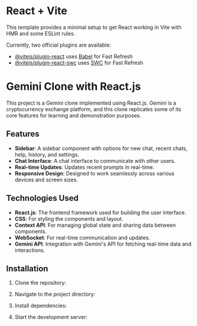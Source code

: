 # React + Vite

This template provides a minimal setup to get React working in Vite with HMR and some ESLint rules.

Currently, two official plugins are available:

- [@vitejs/plugin-react](https://github.com/vitejs/vite-plugin-react/blob/main/packages/plugin-react/README.md) uses [Babel](https://babeljs.io/) for Fast Refresh
- [@vitejs/plugin-react-swc](https://github.com/vitejs/vite-plugin-react-swc) uses [SWC](https://swc.rs/) for Fast Refresh


# Gemini Clone with React.js

This project is a Gemini clone implemented using React.js. Gemini is a cryptocurrency exchange platform, and this clone replicates some of its core features for learning and demonstration purposes.

## Features

- **Sidebar**: A sidebar component with options for new chat, recent chats, help, history, and settings.
- **Chat Interface**: A chat interface to communicate with other users.
- **Real-time Updates**: Updates recent prompts in real-time.
- **Responsive Design**: Designed to work seamlessly across various devices and screen sizes.

## Technologies Used

- **React.js**: The frontend framework used for building the user interface.
- **CSS**: For styling the components and layout.
- **Context API**: For managing global state and sharing data between components.
- **WebSocket**: For real-time communication and updates.
- **Gemini API**: Integration with Gemini's API for fetching real-time data and interactions.

## Installation

1. Clone the repository:


2. Navigate to the project directory:


3. Install dependencies:


4. Start the development server:


